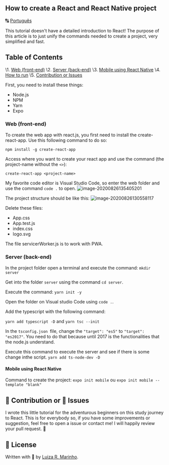 ## How to create a React and React Native project
🔠 [Português](README.pt-br.md)

This tutorial doesn't have a detailed introduction to React! The purpose of this article is to just unify the commands needed to create a project, very simplified and fast.

## Table of Contents
\1. [Web (front-end)](#web)
\2. [Server (back-end)](#server)
\3. [Mobile using React Native](#mobile)
\4. [How to run](#run)
\5. [Contribution or Issues](#contribution)

First, you need to install these things:
- Node.js
- NPM
- Yarn
- Expo

### Web (front-end) <a name="web"></a>
To create the web app with react.js, you first need to install the create-react-app. Use this following command to do so:
```
npm install -g create-react-app
```

Access where you want to create your react app and use the command (the project-name without the `<>`):
```
create-react-app <project-name>
```

My favorite code editor is Visual Studio Code, so enter the web folder and use the command `code .` to open.
![image-20200826135405201](C:\Users\luiza\AppData\Roaming\Typora\typora-user-images\image-20200826135405201.png)

The project structure should be like this:
![image-20200826130558117](C:\Users\luiza\AppData\Roaming\Typora\typora-user-images\image-20200826130558117.png)

Delete these files:
- App.css
- App.test.js
- index.css
- logo.svg

The file servicerWorker.js is to work with PWA.

### Server (back-end) <a name="server"></a>

In the project folder open a terminal and execute the command:
```mkdir server```

Get into the folder `server` using the command `cd server`.

Execute the command:
```yarn init -y```

Open the folder on Visual studio Code using `code .`.

Add the typescript with the following command:

```yarn add typescript -D```
and
```yarn tsc --init```

In the `tsconfig.json `file, change the `"target": "es5"` to `"target": "es2017"`. You need to do that because until 2017 is the functionalities that the node.js understand. 

Execute this command to execute the server and see if there is some change inthe script. 
```yarn add ts-node-dev -D```


#### Mobile using React Native <a name="mobile"></a>
Command to create the project:
`expo init mobile` ou `expo init mobile --template "blank"`


## 🦾 Contribution or 🐞 Issues <a name="contribution"></a>
I wrote this little tutorial for the adventurous beginners on this study journey to React. This is for everybody so, if you have some improvements or suggestion, feel free to open a issue or contact me! I will happily review your pull request. 🥰


## 📃 License
Written with 💙 by [Luiza R. Marinho](https://github.com/luizous).